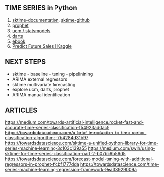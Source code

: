 ## TIME SERIES in Python
1. [sktime-documentation](https://www.sktime.org/en/latest/), [sktime-github](https://github.com/alan-turing-institute/sktime/tree/master/examples)
2. [prophet](https://www.youtube.com/watch?v=95-HMzxsghY&ab_channel=ChicagoPythonUsersGroup)
3. [ucm / statsmodels](https://www.statsmodels.org/stable/examples/notebooks/generated/statespace_structural_harvey_jaeger.html)
4. [darts](https://medium.com/unit8-machine-learning-publication/darts-time-series-made-easy-in-python-5ac2947a8878)
5. [ebook](https://otexts.com/fpp2/index.html)
6. [Predict Future Sales | Kaggle](https://www.kaggle.com/c/competitive-data-science-predict-future-sales)

## NEXT STEPS
* sktime - baseline - tuning - pipelinining
* ARIMA external regressors
* sktime multivariate  forecasting
* explore ucm, darts, prophet
* ARIMA manual identification


## ARTICLES
https://medium.com/towards-artificial-intelligence/rocket-fast-and-accurate-time-series-classification-f54923ad0ac9
https://towardsdatascience.com/a-brief-introduction-to-time-series-classification-algorithms-7b4284d31b97
https://towardsdatascience.com/sktime-a-unified-python-library-for-time-series-machine-learning-3c103c139a55
https://medium.com/swlh/using-sktime-for-time-series-classification-part-2-b07bb6b56d5
https://towardsdatascience.com/forecast-model-tuning-with-additional-regressors-in-prophet-ffcbf1777dda
https://towardsdatascience.com/time-series-machine-learning-regression-framework-9ea33929009a
